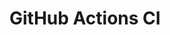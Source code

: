 # GitHub Actions CI































































































































































































































































































































































































































































































































































































































































































































































